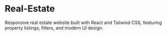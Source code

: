 # Real-Estate
Responsive real estate website built with React and Tailwind CSS, featuring property listings, filters, and modern UI design.
